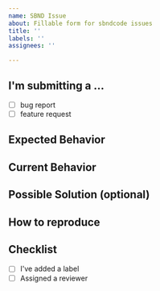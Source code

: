```yaml
---
name: SBND Issue
about: Fillable form for sbndcode issues
title: ''
labels: ''
assignees: ''

---
```


## I'm submitting a ...

- [ ] bug report
- [ ] feature request

## Expected Behavior


## Current Behavior


## Possible Solution (optional)


## How to reproduce 

## Checklist
- [ ] I've added a label
- [ ] Assigned a reviewer
